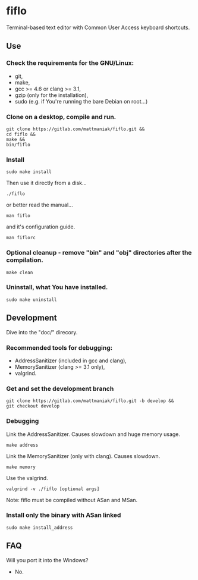 # fiflo
Terminal-based text editor with Common User Access keyboard shortcuts.

## Use
### Check the requirements for the GNU/Linux:
- git,
- make,
- gcc >= 4.6 or clang >= 3.1,
- gzip (only for the installation),
- sudo (e.g. if You're running the bare Debian on root...)

### Clone on a desktop, compile and run.
```
git clone https://gitlab.com/mattmaniak/fiflo.git &&
cd fiflo &&
make &&
bin/fiflo
```

### Install
```
sudo make install
```

Then use it directly from a disk...
```
./fiflo
```

or better read the  manual...
```
man fiflo
```

and it's configuration guide.
```
man fiflorc
```

### Optional cleanup - remove "bin" and "obj" directories after the compilation.
```
make clean
```

### Uninstall, what You have installed.
```
sudo make uninstall
```

## Development
Dive into the "doc/" direcory.

### Recommended tools for debugging:
- AddressSanitizer (included in gcc and clang),
- MemorySanitizer (clang >= 3.1 only),
- valgrind.

### Get and set the development branch
```
git clone https://gitlab.com/mattmaniak/fiflo.git -b develop &&
git checkout develop
```

### Debugging
Link the AddressSanitizer. Causes slowdown and huge memory usage.
```
make address
```

Link the MemorySanitizer (only with clang). Causes slowdown.
```
make memory
```

Use the valgrind.
```
valgrind -v ./fiflo [optional args]
```
Note: fiflo must be compiled without ASan and MSan.

### Install only the binary with ASan linked
```
sudo make install_address
```

## FAQ
Will you port it into the Windows?
- No.
